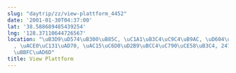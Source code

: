 ```yaml
---
slug: "daytrip/zz/view-plattform_4452"
date: '2001-01-30T04:37:00'
lat: '38.588689485439254'
lng: '128.37110644726567'
location: "\uB3D9\uD574\uB300\uB85C, \uC1A1\uB3C4\uC9C4\uB9AC, \uD604\uB0B4\uBA74\
  , \uACE0\uC131\uAD70, \uAC15\uC6D0\uD2B9\uBCC4\uC790\uCE58\uB3C4, 24701, \uB300\uD55C\
  \uBBFC\uAD6D"
title: View Plattform
---
```



